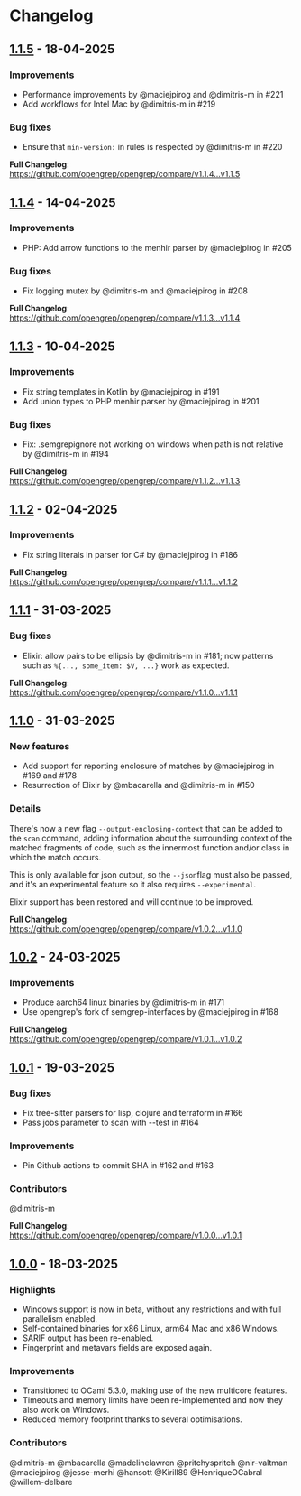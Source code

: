 # Changelog

## [1.1.5](https://github.com/opengrep/opengrep/releases/tag/v1.1.5) - 18-04-2025

### Improvements

* Performance improvements by @maciejpirog and @dimitris-m in #221
* Add workflows for Intel Mac by @dimitris-m in #219

### Bug fixes

* Ensure that `min-version:` in rules is respected by @dimitris-m in #220

**Full Changelog**: https://github.com/opengrep/opengrep/compare/v1.1.4...v1.1.5


## [1.1.4](https://github.com/opengrep/opengrep/releases/tag/v1.1.4) - 14-04-2025

### Improvements

* PHP: Add arrow functions to the menhir parser by @maciejpirog in #205

### Bug fixes

* Fix logging mutex by @dimitris-m and @maciejpirog in #208

**Full Changelog**: https://github.com/opengrep/opengrep/compare/v1.1.3...v1.1.4


## [1.1.3](https://github.com/opengrep/opengrep/releases/tag/v1.1.3) - 10-04-2025

### Improvements

* Fix string templates in Kotlin by @maciejpirog in #191
* Add union types to PHP menhir parser by @maciejpirog in #201

### Bug fixes

* Fix: .semgrepignore not working on windows when path is not relative by @dimitris-m in #194

**Full Changelog**: https://github.com/opengrep/opengrep/compare/v1.1.2...v1.1.3


## [1.1.2](https://github.com/opengrep/opengrep/releases/tag/v1.1.2) - 02-04-2025

### Improvements

* Fix string literals in parser for C# by @maciejpirog in #186

**Full Changelog**: https://github.com/opengrep/opengrep/compare/v1.1.1...v1.1.2


## [1.1.1](https://github.com/opengrep/opengrep/releases/tag/v1.1.1) - 31-03-2025

### Bug fixes

* Elixir: allow pairs to be ellipsis by @dimitris-m in #181; now patterns such as `%{..., some_item: $V, ...}` work as expected.

**Full Changelog**: https://github.com/opengrep/opengrep/compare/v1.1.0...v1.1.1


## [1.1.0](https://github.com/opengrep/opengrep/releases/tag/v1.1.0) - 31-03-2025

### New features

* Add support for reporting enclosure of matches by @maciejpirog in #169 and #178
* Resurrection of Elixir by @mbacarella and @dimitris-m in #150

### Details

There's now a new flag `--output-enclosing-context` that can be added to the `scan` command, adding information about the surrounding context of the matched fragments of code, such as the innermost function and/or class in which the match occurs.

This is only available for json output, so the `--json`flag must also be passed, and it's an experimental feature so it also requires `--experimental`.

Elixir support has been restored and will continue to be improved.

**Full Changelog**: https://github.com/opengrep/opengrep/compare/v1.0.2...v1.1.0


## [1.0.2](https://github.com/opengrep/opengrep/releases/tag/v1.0.2) - 24-03-2025

### Improvements

* Produce aarch64 linux binaries by @dimitris-m in #171
* Use opengrep's fork of semgrep-interfaces by @maciejpirog in #168

**Full Changelog**: https://github.com/opengrep/opengrep/compare/v1.0.1...v1.0.2


## [1.0.1](https://github.com/opengrep/opengrep/releases/tag/v1.0.1) - 19-03-2025

### Bug fixes

- Fix tree-sitter parsers for lisp, clojure and terraform in #166
- Pass jobs parameter to scan with --test in #164

### Improvements

- Pin Github actions to commit SHA in #162 and #163

### Contributors

@dimitris-m

**Full Changelog**: https://github.com/opengrep/opengrep/compare/v1.0.0...v1.0.1


## [1.0.0](https://github.com/opengrep/opengrep/releases/tag/v1.0.0) - 18-03-2025

### Highlights

- Windows support is now in beta, without any restrictions and with full parallelism enabled.
- Self-contained binaries for x86 Linux, arm64 Mac and x86 Windows.
- SARIF output has been re-enabled.
- Fingerprint and metavars fields are exposed again.

### Improvements

- Transitioned to OCaml 5.3.0, making use of the new multicore features.
- Timeouts and memory limits have been re-implemented and now they also work on Windows.
- Reduced memory footprint thanks to several optimisations.

### Contributors

@dimitris-m @mbacarella @madelinelawren @pritchyspritch @nir-valtman @maciejpirog @jesse-merhi @hansott @Kirill89 @HenriqueOCabral @willem-delbare

